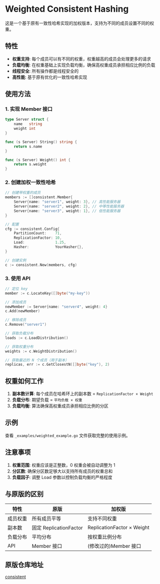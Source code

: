 # Weighted Consistent Hashing

这是一个基于原有一致性哈希实现的加权版本，支持为不同的成员设置不同的权重。

## 特性

- **权重支持**: 每个成员可以有不同的权重，权重越高的成员会处理更多的请求
- **负载均衡**: 在权重基础上实现负载均衡，确保高权重成员承担相应比例的负载
- **线程安全**: 所有操作都是线程安全的
- **高性能**: 基于原有优化的一致性哈希实现

## 使用方法

### 1. 实现 Member 接口

```go
type Server struct {
    name   string
    weight int
}

func (s Server) String() string {
    return s.name
}

func (s Server) Weight() int {
    return s.weight
}
```

### 2. 创建加权一致性哈希

```go
// 创建带权重的成员
members := []consistent.Member{
    Server{name: "server1", weight: 3}, // 高性能服务器
    Server{name: "server2", weight: 2}, // 中等性能服务器
    Server{name: "server3", weight: 1}, // 低性能服务器
}

// 配置
cfg := consistent.Config{
    PartitionCount:    71,
    ReplicationFactor: 10,
    Load:              1.25,
    Hasher:            YourHasher{},
}

// 创建实例
c := consistent.New(members, cfg)
```

### 3. 使用 API

```go
// 定位 key
member := c.LocateKey([]byte("my-key"))

// 添加成员
newMember := Server{name: "server4", weight: 4}
c.Add(newMember)

// 移除成员
c.Remove("server1")

// 获取负载分布
loads := c.LoadDistribution()

// 获取权重分布
weights := c.WeightDistribution()

// 获取最近的 N 个成员（用于副本）
replicas, err := c.GetClosestN([]byte("key"), 2)
```

## 权重如何工作

1. **副本数计算**: 每个成员在哈希环上的副本数 = `ReplicationFactor × Weight`
2. **负载分布**: 期望负载 = `平均负载 × 权重`
3. **负载均衡**: 算法确保高权重成员承担相应比例的分区

## 示例

查看 `_examples/weighted_example.go` 文件获取完整的使用示例。

## 注意事项

1. **权重范围**: 权重应该是正整数，0 权重会被自动调整为 1
2. **分区数**: 确保分区数足够大以支持所有成员的权重总和
3. **负载因子**: 调整 Load 参数以控制负载均衡的严格程度

## 与原版的区别

| 特性 | 原版 | 加权版 |
|------|------|--------|
| 成员权重 | 所有成员平等 | 支持不同权重 |
| 副本数 | 固定 ReplicationFactor | ReplicationFactor × Weight |
| 负载分布 | 平均分布 | 按权重比例分布 |
| API | Member 接口 | (修改过的)Member 接口 |

## 原版仓库地址

[consistent](https://github.com/buraksezer/consistent)